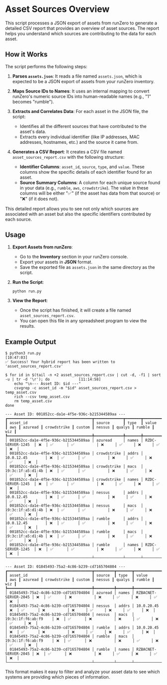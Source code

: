 # Asset Sources Overview

This script processes a JSON export of assets from runZero to generate a detailed CSV report that provides an overview of asset sources. The report helps you understand which sources are contributing to the data for each asset.

## How it Works

The script performs the following steps:

1.  **Parses `assets.json`**: It reads a file named `assets.json`, which is expected to be a JSON export of assets from your runZero inventory.

2.  **Maps Source IDs to Names**: It uses an internal mapping to convert runZero's numeric source IDs into human-readable names (e.g., "1" becomes "rumble").

3.  **Extracts and Correlates Data**: For each asset in the JSON file, the script:
    *   Identifies all the different sources that have contributed to the asset's data.
    *   Extracts every individual identifier (like IP addresses, MAC addresses, hostnames, etc.) and the source it came from.

4.  **Generates a CSV Report**: It creates a CSV file named `asset_sources_report.csv` with the following structure:
    *   **Identifier Columns**: `asset_id`, `source`, `type`, and `value`. These columns show the specific details of each identifier found for an asset.
    *   **Source Summary Columns**: A column for each unique source found in your data (e.g., `rumble`, `aws`, `crowdstrike`). The value in these columns will be either "✅" (if the asset has data from that source) or "❌" (if it does not).

This detailed report allows you to see not only which sources are associated with an asset but also the specific identifiers contributed by each source.

## Usage

1.  **Export Assets from runZero**:
    *   Go to the **Inventory** section in your runZero console.
    *   Export your assets in **JSON** format.
    *   Save the exported file as `assets.json` in the same directory as the script.

2.  **Run the Script**:
    ```bash
    python run.py
    ```

3.  **View the Report**:
    *   Once the script has finished, it will create a file named `asset_sources_report.csv`.
    *   You can open this file in any spreadsheet program to view the results.

## Example Output

```
$ python3 run.py                                                                                         [10:47:03]
✅ Success! Your hybrid report has been written to 'asset_sources_report.csv'

$ for id in $(tail -n +2 asset_sources_report.csv | cut -d, -f1 | sort -u | tr -d '\r'); do             [11:14:58]
    echo "\n--- Asset ID: $id ---"
    csvgrep -c asset_id -m "$id" asset_sources_report.csv > temp_asset.csv
    rich --csv temp_asset.csv
    rm temp_asset.csv
done

--- Asset ID: 001852cc-da1e-4f5e-936c-b215344589aa ---
┏━━━━━━━━━━━━━━━━━━━━━━━━━━━━━━━━━━━━━━┳━━━━━━━━━━━━━┳━━━━━━━┳━━━━━━━━━━━━━━━━━━━┳━━━━━┳━━━━━━━━━┳━━━━━━━━━━━━━┳━━━━━━━━┳━━━━━━━━┳━━━━━━━━┳━━━━━━━━┳━━━━━┓
┃ asset_id                             ┃ source      ┃ type  ┃ value             ┃ aws ┃ azuread ┃ crowdstrike ┃ custom ┃ nessus ┃ qualys ┃ rumble ┃ wiz ┃
┡━━━━━━━━━━━━━━━━━━━━━━━━━━━━━━━━━━━━━━╇━━━━━━━━━━━━━╇━━━━━━━╇━━━━━━━━━━━━━━━━━━━╇━━━━━╇━━━━━━━━━╇━━━━━━━━━━━━━╇━━━━━━━━╇━━━━━━━━╇━━━━━━━━╇━━━━━━━━╇━━━━━┩
│ 001852cc-da1e-4f5e-936c-b215344589aa │ azuread     │ names │ RZDC-SERVER-1245  │ ❌  │ ✅      │ ✅          │ ❌     │ ✅     │ ❌     │ ✅     │ ❌  │
│ 001852cc-da1e-4f5e-936c-b215344589aa │ crowdstrike │ addrs │ 10.0.12.45        │ ❌  │ ✅      │ ✅          │ ❌     │ ✅     │ ❌     │ ✅     │ ❌  │
│ 001852cc-da1e-4f5e-936c-b215344589aa │ crowdstrike │ macs  │ 19:3c:1f:a5:d1:4b │ ❌  │ ✅      │ ✅          │ ❌     │ ✅     │ ❌     │ ✅     │ ❌  │
│ 001852cc-da1e-4f5e-936c-b215344589aa │ crowdstrike │ names │ RZDC-SERVER-1245  │ ❌  │ ✅      │ ✅          │ ❌     │ ✅     │ ❌     │ ✅     │ ❌  │
│ 001852cc-da1e-4f5e-936c-b215344589aa │ nessus      │ addrs │ 10.0.12.45        │ ❌  │ ✅      │ ✅          │ ❌     │ ✅     │ ❌     │ ✅     │ ❌  │
│ 001852cc-da1e-4f5e-936c-b215344589aa │ nessus      │ macs  │ 19:3c:1f:a5:d1:4b │ ❌  │ ✅      │ ✅          │ ❌     │ ✅     │ ❌     │ ✅     │ ❌  │
│ 001852cc-da1e-4f5e-936c-b215344589aa │ rumble      │ addrs │ 10.0.12.45        │ ❌  │ ✅      │ ✅          │ ❌     │ ✅     │ ❌     │ ✅     │ ❌  │
│ 001852cc-da1e-4f5e-936c-b215344589aa │ rumble      │ macs  │ 19:3c:1f:a5:d1:4b │ ❌  │ ✅      │ ✅          │ ❌     │ ✅     │ ❌     │ ✅     │ ❌  │
│ 001852cc-da1e-4f5e-936c-b215344589aa │ rumble      │ names │ RZDC-SERVER-1245  │ ❌  │ ✅      │ ✅          │ ❌     │ ✅     │ ❌     │ ✅     │ ❌  │
└──────────────────────────────────────┴─────────────┴───────┴───────────────────┴─────┴─────────┴─────────────┴────────┴────────┴────────┴────────┴─────┘

--- Asset ID: 01845493-75a2-4c86-b239-cd7165704804 ---
┏━━━━━━━━━━━━━━━━━━━━━━━━━━━━━━━━━━━━━━┳━━━━━━━━━┳━━━━━━━┳━━━━━━━━━━━━━━━━━━━━━━┳━━━━━┳━━━━━━━━━┳━━━━━━━━━━━━━┳━━━━━━━━┳━━━━━━━━┳━━━━━━━━┳━━━━━━━━┳━━━━━┓
┃ asset_id                             ┃ source  ┃ type  ┃ value                ┃ aws ┃ azuread ┃ crowdstrike ┃ custom ┃ nessus ┃ qualys ┃ rumble ┃ wiz ┃
┡━━━━━━━━━━━━━━━━━━━━━━━━━━━━━━━━━━━━━━╇━━━━━━━━━╇━━━━━━━╇━━━━━━━━━━━━━━━━━━━━━━╇━━━━━╇━━━━━━━━━╇━━━━━━━━━━━━━╇━━━━━━━━╇━━━━━━━━╇━━━━━━━━╇━━━━━━━━╇━━━━━┩
│ 01845493-75a2-4c86-b239-cd7165704804 │ azuread │ names │ RZBACNET-SERVER-2045 │ ❌  │ ✅      │ ❌          │ ❌     │ ✅     │ ❌     │ ✅     │ ❌  │
│ 01845493-75a2-4c86-b239-cd7165704804 │ nessus  │ addrs │ 10.0.20.45           │ ❌  │ ✅      │ ❌          │ ❌     │ ✅     │ ❌     │ ✅     │ ❌  │
│ 01845493-75a2-4c86-b239-cd7165704804 │ nessus  │ macs  │ 19:3c:1f:f6:ab:f9    │ ❌  │ ✅      │ ❌          │ ❌     │ ✅     │ ❌     │ ✅     │ ❌  │
│ 01845493-75a2-4c86-b239-cd7165704804 │ rumble  │ addrs │ 10.0.20.45           │ ❌  │ ✅      │ ❌          │ ❌     │ ✅     │ ❌     │ ✅     │ ❌  │
│ 01845493-75a2-4c86-b239-cd7165704804 │ rumble  │ macs  │ 19:3c:1f:f6:ab:f9    │ ❌  │ ✅      │ ❌          │ ❌     │ ✅     │ ❌     │ ✅     │ ❌  │
│ 01845493-75a2-4c86-b239-cd7165704804 │ rumble  │ names │ RZBACNET-SERVER-2045 │ ❌  │ ✅      │ ❌          │ ❌     │ ✅     │ ❌     │ ✅     │ ❌  │
└──────────────────────────────────────┴─────────┴───────┴──────────────────────┴─────┴─────────┴─────────────┴────────┴────────┴────────┴────────┴─────┘
```

This format makes it easy to filter and analyze your asset data to see which systems are providing which pieces of information.
